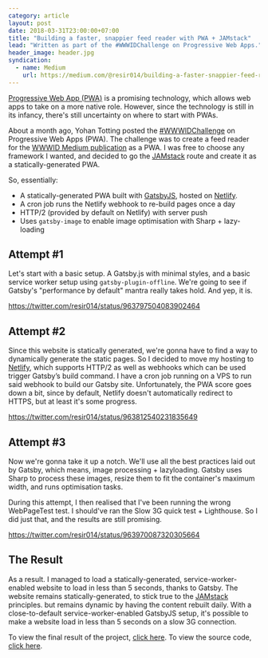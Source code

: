 ```yaml
---
category: article
layout: post
date: 2018-03-31T23:00:00+07:00
title: "Building a faster, snappier feed reader with PWA + JAMstack"
lead: "Written as part of the #WWWIDChallenge on Progressive Web Apps."
header_image: header.jpg
syndication:
  - name: Medium
    url: https://medium.com/@resir014/building-a-faster-snappier-feed-reader-with-pwa-jamstack-6337f3760a47
---
```


[Progressive Web App (PWA)](https://developers.google.com/web/progressive-web-apps/) is a promising technology, which allows web apps to take on a more native role. However, since the technology is still in its infancy, there's still uncertainty on where to start with PWAs.

About a month ago, Yohan Totting posted the [#WWWIDChallenge](https://medium.com/wwwid/tantangan-web-developer-untuk-membuat-aplikasi-web-bisa-digunakan-kurang-dari-5-detik-70bb7431741d) on Progressive Web Apps (PWA). The challenge was to create a feed reader for the [WWWID Medium publication](https://medium.com/wwwid) as a PWA. I was free to choose any framework I wanted, and decided to go the [JAMstack](https://jamstack.org/) route and create it as a statically-generated PWA.

So, essentially:

* A statically-generated PWA built with [GatsbyJS](https://www.gatsbyjs.org/), hosted on [Netlify](https://www.netlify.com/).
* A cron job runs the Netlify webhook to re-build pages once a day
* HTTP/2 (provided by default on Netlify) with server push
* Uses `gatsby-image` to enable image optimisation with Sharp + lazy-loading

## Attempt #1

Let's start with a basic setup. A Gatsby.js with minimal styles, and a basic service worker setup using `gatsby-plugin-offline`. We're going to see if Gatsby's "performance by default" mantra really takes hold. And yep, it is.

https://twitter.com/resir014/status/963797504083902464

## Attempt #2

Since this website is statically generated, we're gonna have to find a way to dynamically generate the static pages. So I decided to move my hosting to [Netlify](https://www.netlify.com), which supports HTTP/2 as well as webhooks which can be used trigger Gatsby’s build command. I have a cron job running on a VPS to run said webhook to build our Gatsby site. Unfortunately, the PWA score goes down a bit, since by default, Netlify doesn't automatically redirect to HTTPS, but at least it's some progress.

https://twitter.com/resir014/status/963812540231835649

## Attempt #3

Now we're gonna take it up a notch. We'll use all the best practices laid out by Gatsby, which means, image processing + lazyloading. Gatsby uses Sharp to process these images, resize them to fit the container's maximum width, and runs optimisation tasks.

During this attempt, I then realised that I've been running the wrong WebPageTest test. I should've ran the Slow 3G quick test + Lighthouse. So I did just that, and the results are still promising.

https://twitter.com/resir014/status/963970087320305664

## The Result

As a result. I managed to load a statically-generated, service-worker-enabled website to load in less than 5 seconds, thanks to Gatsby. The website remains statically-generated, to stick true to the [JAMstack](https://jamstack.org/) principles. but remains dynamic by having the content rebuilt daily. With a close-to-default service-worker-enabled GatsbyJS setup, it's possible to make a website load in less than 5 seconds on a slow 3G connection.

To view the final result of the project, [click here](https://wwwidchallenge-2018-feb.netlify.com/). To view the source code, [click here](https://github.com/resir014/wwwidchallenge-2018-feb).

